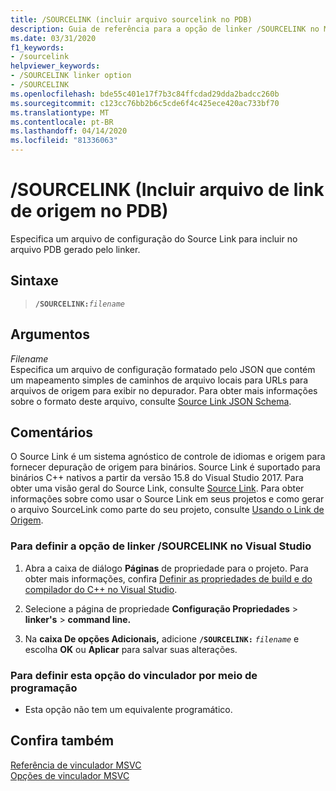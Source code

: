 ```yaml
---
title: /SOURCELINK (incluir arquivo sourcelink no PDB)
description: Guia de referência para a opção de linker /SOURCELINK no Microsoft C++.
ms.date: 03/31/2020
f1_keywords:
- /sourcelink
helpviewer_keywords:
- /SOURCELINK linker option
- /SOURCELINK
ms.openlocfilehash: bde55c401e17f7b3c84ffcdad29dda2badcc260b
ms.sourcegitcommit: c123cc76bb2b6c5cde6f4c425ece420ac733bf70
ms.translationtype: MT
ms.contentlocale: pt-BR
ms.lasthandoff: 04/14/2020
ms.locfileid: "81336063"
---
```

# <a name="sourcelink-include-source-link-file-in-pdb"></a>/SOURCELINK (Incluir arquivo de link de origem no PDB)

Especifica um arquivo de configuração do Source Link para incluir no arquivo PDB gerado pelo linker.

## <a name="syntax"></a>Sintaxe

> **`/SOURCELINK:`**_`filename`_

## <a name="arguments"></a>Argumentos

*Filename*<br/>
Especifica um arquivo de configuração formatado pelo JSON que contém um mapeamento simples de caminhos de arquivo locais para URLs para arquivos de origem para exibir no depurador. Para obter mais informações sobre o formato deste arquivo, consulte [Source Link JSON Schema](https://github.com/dotnet/designs/blob/master/accepted/2020/diagnostics/source-link.md#source-link-json-schema).

## <a name="remarks"></a>Comentários

O Source Link é um sistema agnóstico de controle de idiomas e origem para fornecer depuração de origem para binários. Source Link é suportado para binários C++ nativos a partir da versão 15.8 do Visual Studio 2017. Para obter uma visão geral do Source Link, consulte [Source Link](https://github.com/dotnet/designs/blob/master/accepted/2020/diagnostics/source-link.md). Para obter informações sobre como usar o Source Link em seus projetos e como gerar o arquivo SourceLink como parte do seu projeto, consulte [Usando o Link de Origem](https://github.com/dotnet/sourcelink#using-source-link-in-c-projects).

### <a name="to-set-the-sourcelink-linker-option-in-visual-studio"></a>Para definir a opção de linker /SOURCELINK no Visual Studio

1. Abra a caixa de diálogo **Páginas** de propriedade para o projeto. Para obter mais informações, confira [Definir as propriedades de build e do compilador do C++ no Visual Studio](../working-with-project-properties.md).

1. Selecione a página de propriedade **Configuração Propriedades** > **linker's** > **command line.**

1. Na **caixa De opções Adicionais,** adicione **`/SOURCELINK:`** _`filename`_ e escolha **OK** ou **Aplicar** para salvar suas alterações.

### <a name="to-set-this-linker-option-programmatically"></a>Para definir esta opção do vinculador por meio de programação

- Esta opção não tem um equivalente programático.

## <a name="see-also"></a>Confira também

[Referência de vinculador MSVC](linking.md)<br/>
[Opções de vinculador MSVC](linker-options.md)
